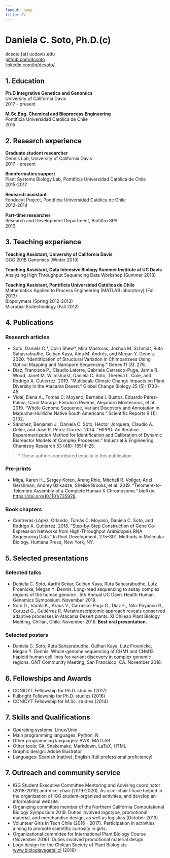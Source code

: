 ```yaml
---
layout: page
title: CV
---
```


# Daniela C. Soto, Ph.D.(c)

dcsoto [at] ucdavis.edu <br/>
[github.com/dcsoto](https://github.com/dcsoto) <br/>
[linkedin.com/in/dcsoto/](https://www.linkedin.com/in/dcsoto/) <br/>

## 1. Education

**Ph.D Integrative Genetics and Genomics** <br/>
University of California Davis <br/>
2017 - present <br/>

**M.Sc.Eng. Chemical and Bioprocess Engineering** <br/>
Pontificia Universidad Católica de Chile <br/>
2015 <br/>

## 2. Research experience

**Graduate student researcher** <br/>
Dennis Lab, University of California Davis <br/>
2017 - present <br/>

**Bioinformatics support** <br/>
Plant Systems Biology Lab, Pontificia Universidad Católica de Chile <br/>
2015-2017 <br/>

**Research assistant** <br/>
Fondecyt Project, Pontificia Universidad Católica de Chile <br/>
2012-2014 <br/>

**Part-time researcher** <br/>
Research and Development Department, Biofiltro SPA <br/>
2013 <br/>


## 3. Teaching experience

**Teaching Assistant, University of California Davis** <br/>
GGG 201B Genomics (Winter 2019) <br/>

**Teaching Assistant, Data Intensive Biology Summer Institute at UC Davis** <br/>
Analyzing High Throughput Sequencing Data Workshop (Summer 2018) <br/>

**Teaching Assistant, Pontificia Universidad Católica de Chile** <br/>
Mathematics Applied to Process Engineering (MATLAB laboratory) (Fall 2013) <br/>
Biopolymers (Spring 2012-2013) <br/>
Microbial Biotechnology (Fall 2012) <br/>

## 4. Publications

### Research articles

* Soto, Daniela C.\*, Colin Shew\*, Mira Mastoras, Joshua M. Schmidt, Ruta Sahasrabudhe, Gulhan Kaya, Aida M. Andrés, and Megan Y. Dennis. 2020. “Identification of Structural Variation in Chimpanzees Using Optical Mapping and Nanopore Sequencing.” Genes 11 (3): 276.
* Díaz, Francisca P., Claudio Latorre, Gabriela Carrasco-Puga, Jamie R. Wood, Janet M. Wilmshurst, Daniela C. Soto, Theresa L. Cole, and Rodrigo A. Gutiérrez. 2019. “Multiscale Climate Change Impacts on Plant Diversity in the Atacama Desert.” Global Change Biology 25 (5): 1733–45.
* Vidal, Elena A., Tomás C. Moyano, Bernabé I. Bustos, Eduardo Pérez-Palma, Carol Moraga, Eleodoro Riveras, Alejandro Montecinos, et al. 2019. “Whole Genome Sequence, Variant Discovery and Annotation in Mapuche-Huilliche Native South Americans.” Scientific Reports 9 (1): 2132.
* Sánchez, Benjamín J., Daniela C. Soto, Héctor Jorquera, Claudio A. Gelmi, and José R. Pérez-Correa. 2014. “HIPPO: An Iterative Reparametrization Method for Identification and Calibration of Dynamic Bioreactor Models of Complex Processes.” Industrial & Engineering Chemistry Research 53 (48): 18514–25.

> \* These authors contributed equally to this publication.

### Pre-prints

* Miga, Karen H., Sergey Koren, Arang Rhie, Mitchell R. Vollger, Ariel Gershman, Andrey Bzikadze, Shelise Brooks, et al. 2019. “Telomere-to-Telomere Assembly of a Complete Human X Chromosome.” bioRxiv. https://doi.org/10.1101/735928.

### Book chapters

* Contreras-López, Orlando, Tomás C. Moyano, Daniela C. Soto, and Rodrigo A. Gutiérrez. 2018. “Step-by-Step Construction of Gene Co-Expression Networks from High-Throughput Arabidopsis RNA Sequencing Data.” In Root Development, 275–301. Methods in Molecular Biology. Humana Press, New York, NY.

## 5. Selected presentations

### Selected talks

* Daniela C. Soto, Aarthi Sekar, Gulhan Kaya, Ruta Sahasrabudhe, Lutz Froenicke, Megan Y. Dennis. Long-read sequencing to assay complex regions of the human genome . 5th Annual UC Davis Health Human Genomics Symposium. November 2019.
* Soto D., Varala K., Araus V., Carrasco-Puga G., Díaz F., Nilo-Poyanco R., Coruzzi G., Gutiérrez R. Metatranscriptomic approach reveals conserved adaptive processes in Atacama Desert plants. XI Chilean Plant Biology Meeting, Chillán, Chile. November 2016. **Best oral presentation.**

### Selected posters

* Daniela C. Soto, Ruta Sahasrabudhe, Gulhan Kaya, Lutz Froenicke, Megan Y. Dennis. Whole-genome sequencing of CHM1 and CHM13 haploid human cell lines for variant discovery in complex genomic regions. ONT Community Meeting, San Francisco, CA. November 2018.

## 6. Fellowships and Awards

- CONICYT Fellowship for Ph.D. studies (2017)
- Fulbright Fellowship for Ph.D. studies (2016)
- CONICYT Fellowship for M.Sc. studies (2014)

## 7. Skills and Qualifications

- Operating systems: Linux/Unix
- Main programming languages: Python, R
- Other programming languages: AWK, MATLAB
- Other tools: Git, Snakemake, Markdown, LaTeX, HTML
- Graphic design: Adobe Illustrator
- Languages: Spanish (native), English (full professional proficiency)

## 7. Outreach and community service

- IGG Student Executive Committee Mentoring and Advising coordinator (2018-2019) and Vice-chair (2019-2020). As vice-chair I have helped in the organization of IGG student-organized activities, and develop an informational website.
- Organizing committee member of the Northern California Computational Biology Symposium 2019. Duties involved logotype, promotional material, and merchandise design, as well as logistics (October 2019).
- Volunteer Girls in Tech Chile (2016 - 2017). Participation in activities aiming to promote scientific curiosity in girls.
- Organizational committee for International Plant Biology Course (November 2016). Duties involved promotional material design.
- Logo design for the Chilean Society of Plant Biologists www.biologiavegetal.cl (2016)
